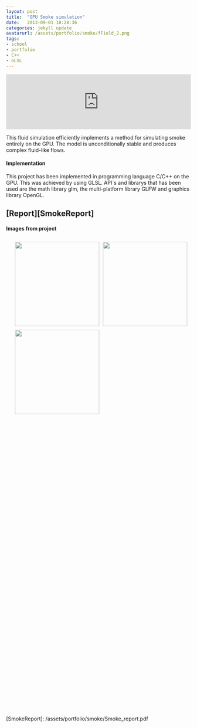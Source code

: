 ```yaml
---
layout: post
title:  "GPU Smoke simulation"
date:   2013-09-01 18:28:36
categories: jekyll update
avatarurl: /assets/portfolio/smoke/fField_2.png
tags:
- school
- portfolio
- C++
- GLSL
---
```



<iframe src="http://player.vimeo.com/video/75007723?color=4B0082" width="100%" frameborder="0" webkitallowfullscreen mozallowfullscreen allowfullscreen></iframe> 

This fluid simulation efficiently implements a method for simulating smoke entirely on the GPU. The model is unconditionally stable and produces complex fluid-like flows.

#### Implementation ####

This project has been implemented in programming language C/C++ on the GPU. This was achieved by using GLSL. API´s and librarys that has been used are the math library glm, the multi-platform library GLFW and graphics library OpenGL.

## [Report][SmokeReport] ##

#### Images from project ####

<style>
	ul#menu li {
		float: left;
	    display:inline;
	    margin: 10px 10px 0 0;
	}
	ul#menu {
		margin: 0 0 0 0;
	}
	div.img img {
		height: 230px;
		width: 230px;
	}
</style>

<div class="img">
	<ul id="menu">
		<li><a href="{{ site.baseurl }}/assets/portfolio/smoke/fField_2.png">
			<img src="{{ site.baseurl }}/assets/portfolio/smoke/fField_2.png"/>
		</a>
		</li>
		  	<li><a href="{{ site.baseurl }}/assets/portfolio/smoke/fField_3.png">
		  		<img src="{{ site.baseurl }}/assets/portfolio/smoke/fField_3.png">
		</a>
		</li>
		  	<li><a href="{{ site.baseurl }}/assets/portfolio/smoke/blacksmoke.png">
			<img src="{{ site.baseurl }}/assets/portfolio/smoke/blacksmoke.png"/>
		</a>
		</li>
	</ul>

	<ul id="menu">
		<li><a href="{{ site.baseurl }}/assets/portfolio/smoke/layersmoke.png">
			<img src="{{ site.baseurl }}/assets/portfolio/smoke/layersmoke.png"/>
		</a>
		</li>
		  	<li><a href="{{ site.baseurl }}/assets/portfolio/smoke/dField_3.png">
			<img src="{{ site.baseurl }}/assets/portfolio/smoke/dField_3.png"/>
		</a>
		</li>
		  	<li><a href="{{ site.baseurl }}/assets/portfolio/smoke/pField_31.png">
			<img src="{{ site.baseurl }}/assets/portfolio/smoke/pField_31.png"/>
		</a>
		</li>
	</ul> 

	<ul id="menu">
		<li><a href="{{ site.baseurl }}/assets/portfolio/smoke/vField_3.png">
			<img src="{{ site.baseurl }}/assets/portfolio/smoke/vField_3.png"/>
		</a>
		</li>
		  	<li><a href="{{ site.baseurl }}/assets/portfolio/smoke/fField_2.png">
			<img src="{{ site.baseurl }}/assets/portfolio/smoke/fField_2.png"/>
		</a>
		</li>
	</ul> 
</div>
[SmokeReport]: /assets/portfolio/smoke/Smoke_report.pdf